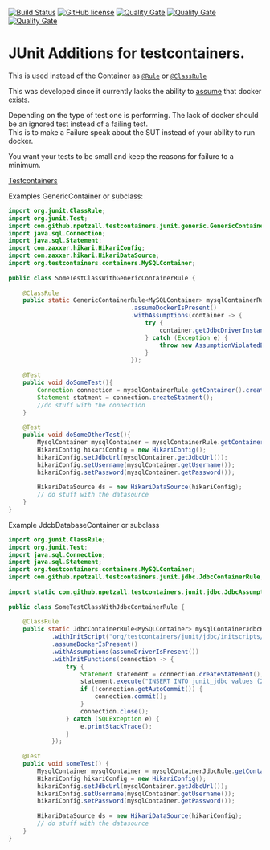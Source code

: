 [![Build Status](https://travis-ci.org/npetzall/testcontainers-junit.svg?branch=master)](https://travis-ci.org/npetzall/testcontainers-junit)
[![GitHub license](https://img.shields.io/badge/license-MIT-blue.svg)](https://raw.githubusercontent.com/npetzall/testcontainers-junit/master/LICENSE.md)
[![Quality Gate](https://sonarcloud.io/api/badges/measure?key=com.github.npetzall.testcontainers.junit%3Ajunit-parent&metric=ncloc)](https://sonarcloud.io/component_measures/metric/ncloc/list?id=com.github.npetzall.testcontainers.junit%3Ajunit-parent)
[![Quality Gate](https://sonarcloud.io/api/badges/measure?key=com.github.npetzall.testcontainers.junit%3Ajunit-parent&metric=coverage)](https://sonarcloud.io/component_measures/metric/coverage/list?id=com.github.npetzall.testcontainers.junit%3Ajunit-parent)
[![Quality Gate](https://sonarcloud.io/api/badges/measure?key=com.github.npetzall.testcontainers.junit%3Ajunit-parent&metric=violations)](https://sonarcloud.io/project/issues?id=com.github.npetzall.testcontainers.junit%3Ajunit-parent&resolved=false)
# JUnit Additions for testcontainers.

This is used instead of the Container as [`@Rule`](http://junit.org/junit4/javadoc/latest/org/junit/Rule.html) or [`@ClassRule`](http://junit.org/junit4/javadoc/latest/org/junit/ClassRule.html)

This was developed since it currently lacks the ability to [assume](http://junit.org/junit4/javadoc/latest/org/junit/Assume.html) that docker exists.

Depending on the type of test one is performing. The lack of docker should be an ignored test instead of a failing test.  
This is to make a Failure speak about the SUT instead of your ability to run docker.

You want your tests to be small and keep the reasons for failure to a minimum.

[Testcontainers](https://github.com/testcontainers/testcontainers-java)

Examples GenericContainer or subclass:
```java
import org.junit.ClassRule;
import org.junit.Test;
import com.github.npetzall.testcontainers.junit.generic.GenericContainerRule;
import java.sql.Connection;
import java.sql.Statement;
import com.zaxxer.hikari.HikariConfig;
import com.zaxxer.hikari.HikariDataSource;
import org.testcontainers.containers.MySQLContainer;
  
public class SomeTestClassWithGenericContainerRule {  
  
    @ClassRule
    public static GenericContainerRule<MySQLContainer> mysqlContainerRule = new GenericContainerRule<>(() -> new MySQLContainer())
                                  .assumeDockerIsPresent()
                                  .withAssumptions(container -> {
                                      try {
                                          container.getJdbcDriverInstance();
                                      } catch (Exception e) {
                                          throw new AssumptionViolatedException("No driver");
                                      }
                                  });
    
    @Test
    public void doSomeTest(){
        Connection connection = mysqlContainerRule.getContainer().createConnetion("");
        Statement statment = connection.createStatment();
        //do stuff with the connection
    }
      
    @Test
    public void doSomeOtherTest(){
        MysqlContainer mysqlContainer = mysqlContainerRule.getContainer();
        HikariConfig hikariConfig = new HikariConfig();
        hikariConfig.setJdbcUrl(mysqlContainer.getJdbcUrl());
        hikariConfig.setUsername(mysqlContainer.getUsername());
        hikariConfig.setPassword(mysqlContainer.getPassword());
    
        HikariDataSource ds = new HikariDataSource(hikariConfig);
        // do stuff with the datasource
    }
}
```

Example JdcbDatabaseContainer or subclass
```java
import org.junit.ClassRule;
import org.junit.Test;
import java.sql.Connection;
import java.sql.Statement;
import org.testcontainers.containers.MySQLContainer;
import com.github.npetzall.testcontainers.junit.jdbc.JdbcContainerRule;
  
import static com.github.npetzall.testcontainers.junit.jdbc.JdbcAssumptions.assumeDriverIsPresent;
  
public class SomeTestClassWithJdbcContainerRule {
    
    @ClassRule
    public static JdbcContainerRule<MySQLContainer> mysqlContainerJdbcRule = new JdbcContainerRule<>(() -> new MySQLContainer())
            .withInitScript("org/testcontainers/junit/jdbc/initscripts/mysqlInitScript.sql")
            .assumeDockerIsPresent()
            .withAssumptions(assumeDriverIsPresent())
            .withInitFunctions(connection -> {
                try {
                    Statement statement = connection.createStatement();
                    statement.execute("INSERT INTO junit_jdbc values (2, 'added by function');");
                    if (!connection.getAutoCommit()) {
                        connection.commit();
                    }
                    connection.close();
                } catch (SQLException e) {
                    e.printStackTrace();
                }
            });
    
    @Test
    public void someTest() {
        MysqlContainer mysqlContainer = mysqlContainerJdbcRule.getContainer();
        HikariConfig hikariConfig = new HikariConfig();
        hikariConfig.setJdbcUrl(mysqlContainer.getJdbcUrl());
        hikariConfig.setUsername(mysqlContainer.getUsername());
        hikariConfig.setPassword(mysqlContainer.getPassword());
    
        HikariDataSource ds = new HikariDataSource(hikariConfig);
        // do stuff with the datasource
    }
}
```